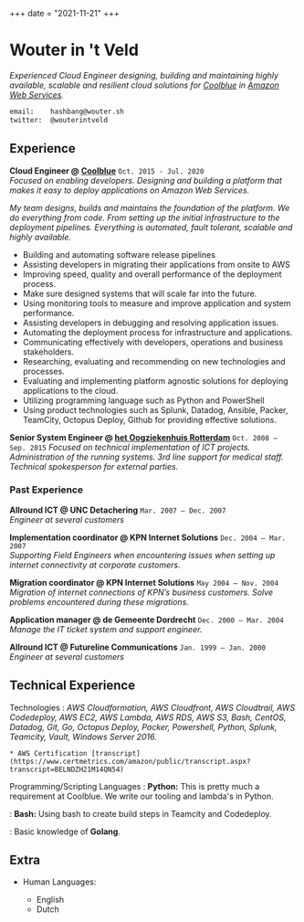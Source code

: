 +++
date = "2021-11-21"
+++

# Wouter in 't Veld
_Experienced Cloud Engineer designing, building and maintaining highly available, scalable and resilient cloud solutions for [Coolblue](https://www.coolblue.nl) in [Amazon Web Services](https://aws.amazon.com/)._  

```bash
email:    hashbang@wouter.sh
twitter:  @wouterintveld
```

Experience
----------

**Cloud Engineer @ [Coolblue](https://www.coolblue.nl)** `Oct. 2015 - Jul. 2020`  
_Focused on enabling developers. Designing and building a platform that makes it easy to deploy applications on Amazon Web Services._

_My team designs, builds and maintains the foundation of the platform. We do everything from code. From setting up the initial infrastructure to the deployment pipelines. Everything is automated, fault tolerant, scalable and highly available._
  

  
* Building and automating software release pipelines
* Assisting developers in migrating their applications from onsite to AWS
* Improving speed, quality and overall performance of the deployment process.
* Make sure designed systems that will scale far into the future.
* Using monitoring tools to measure and improve application and system performance.
* Assisting developers in debugging and resolving application issues.
* Automating the deployment process for infrastructure and applications.
* Communicating effectively with developers, operations and business stakeholders.
* Researching, evaluating and recommending on new technologies and processes.
* Evaluating and implementing platform agnostic solutions for deploying applications to the cloud.
* Utilizing programming language such as Python and PowerShell
* Using product technologies such as Splunk, Datadog, Ansible, Packer, TeamCity, Octopus Deploy, Github for providing effective solutions.
  
  
**Senior System Engineer @ [het Oogziekenhuis Rotterdam](https://www.oogziekenhuis.nl)** `Oct. 2008 – Sep. 2015` 
_Focused on technical implementation of ICT projects. Administration of the running systems. 3rd line support for medical staff. Technical spokesperson for external parties._

### Past Experience
**Allround ICT @ UNC Detachering** `Mar. 2007 – Dec. 2007`  
_Engineer at several customers_  

**Implementation coordinator @ KPN Internet Solutions** `Dec. 2004 – Mar. 2007`   
  _Supporting Field Engineers when encountering issues when setting up internet connectivity at corporate customers._  

**Migration coordinator @ KPN Internet Solutions** `May 2004 – Nov. 2004`  
    _Migration of internet connections of KPN’s business customers. Solve problems encountered during these migrations._

**Application manager @ de Gemeente Dordrecht** `Dec. 2000 – Mar. 2004`  
_Manage the IT ticket system and support engineer._

**Allround ICT @ Futureline Communications** `Jan. 1999 – Jan. 2000`  
_Engineer at several customers_  

Technical Experience
---------------------

Technologies
:   _AWS Cloudformation, AWS Cloudfront, AWS Cloudtrail, AWS Codedeploy, AWS EC2, AWS Lambda, AWS RDS, AWS S3, Bash, CentOS, Datadog, Git, Go, Octopus Deploy, Packer, Powershell, Python, Splunk, Teamcity, Vault, Windows Server 2016._

    * AWS Certification [transcript](https://www.certmetrics.com/amazon/public/transcript.aspx?transcript=BELNDZH21M14QN54)  


  
Programming/Scripting Languages
:   **Python:** This is pretty much a requirement at Coolblue. We write our tooling and lambda's in Python.

:   **Bash:** Using bash to create build steps in Teamcity and Codedeploy.

:   Basic knowledge of **Golang**.


Extra
----------------------------------------

* Human Languages:

     * English
     * Dutch

